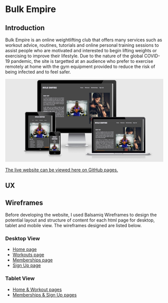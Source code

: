 # Bulk Empire
## Introduction
Bulk Empire is an online weightlifting club that offers many services such as workout advice, routines, tutorials and online personal training sessions to assist people who are motivated and interested to begin lifting weights or exercising to improve their lifestyle. Due to the nature of the global COVID-19 pandemic, the site is targetted at an audience who prefer to exercise remotely at home with the gym equipment provided to reduce the risk of being infected and to feel safer.  

![Responsive Screenshot Markup](/documentation/screenshots/ss-responsive-home.jpg)

[The live website can be viewed here on GitHub pages.](https://legenduzair.github.io/bulk-empire-MS1/)

## UX
## Wireframes
Before developing the website, I used Balsamiq Wireframes to design the potential layout and structure of content for each html page for desktop, tablet and mobile view. The wireframes designed are listed below.

### Desktop View
- [Home page](https://github.com/legenduzair/bulk-empire-MS1/blob/main/documentation/screenshots/balsamiq-home.jpg)
- [Workouts page](https://github.com/legenduzair/bulk-empire-MS1/blob/main/documentation/screenshots/balsamiq-workouts.jpg)
- [Memberships page](https://github.com/legenduzair/bulk-empire-MS1/blob/main/documentation/screenshots/balsamiq-memberships.jpg)
- [Sign Up page](https://github.com/legenduzair/bulk-empire-MS1/blob/main/documentation/screenshots/balsamiq-signup.jpg)

### Tablet View
- [Home & Workout pages](https://github.com/legenduzair/bulk-empire-MS1/blob/main/documentation/screenshots/balsamiq-tablet-home-workouts.jpg)
- [Memberships & Sign Up pages](https://github.com/legenduzair/bulk-empire-MS1/blob/main/documentation/screenshots/balsamiq-tablet-memberships-signup.jpg)

